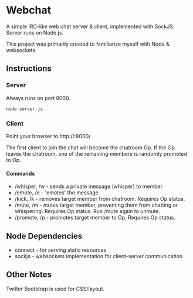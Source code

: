 # Webchat

A simple IRC-like web chat server & client, implemented with SockJS.  Server runs on Node.js.

This project was primarily created to familiarize myself with Node & websockets.

## Instructions

### Server

Always runs on port 8000.

    node server.js

### Client

Point your browser to http://<your server>:8000/

The first client to join the chat will become the chatroom Op.  If the Op leaves the chatroom, one of the remaining members is randomly promoted to Op.

#### Commands

* /whisper, /w <nickname> <message> - sends a private message (whisper) to member.
* /emote, /e <message> - 'emotes' the message
* /kick, /k <nickname> - removes target member from chatroom.  Requires Op status.
* /mute, /m <nickname> - mutes target member, preventing them from chatting or whispering.  Requires Op status.  Run /mute again to unmute.
* /promote, /p <nickname> - promotes target member to Op.  Requires Op status.

## Node Dependencies

* connect - for serving static resources
* sockjs - websockets implementation for client-server communication

## Other Notes

Twitter Bootstrap is used for CSS/layout.
